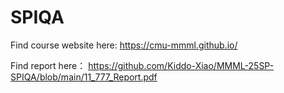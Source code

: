 # SPIQA

Find course website here:
https://cmu-mmml.github.io/

Find report here：
https://github.com/Kiddo-Xiao/MMML-25SP-SPIQA/blob/main/11_777_Report.pdf
